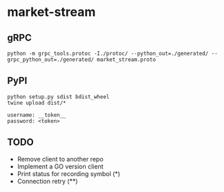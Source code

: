 # market-stream

## gRPC
```commandline
python -m grpc_tools.protoc -I./protoc/ --python_out=./generated/ --grpc_python_out=./generated/ market_stream.proto
```

## PyPI
```commandline
python setup.py sdist bdist_wheel
twine upload dist/*
```

```commandline
username: __token__
password: <token>
```

## TODO
- Remove client to another repo
- Implement a GO version client
- Print status for recording symbol (*)
- Connection retry (**)
